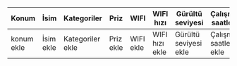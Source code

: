 <table style="width:100%">
    <thead>
    <tr STYLE="width: 100%" >
        <th>Konum</th>
        <th>İsim</th>
        <th>Kategoriler</th>
        <th>Priz</th>
        <th>WIFI</th>
        <th>WIFI hızı</th>
        <th>Gürültü seviyesi</th>
        <th>Çalışma saatleri</th>
        <th>İnstagram</th>
    </tr>
    </thead>
    <tbody>
    <TR STYLE="width: 100%">
        <TD>konum ekle</TD>
        <TD>İsim ekle</TD>
        <TD>Kategoriler ekle</TD>
        <TD>Priz ekle</TD>
        <TD>WIFI ekle</TD>
        <TD>WIFI hızı ekle</TD>
        <TD>Gürültü seviyesi ekle</TD>
        <TD>Çalışma saatleri ekle</TD>
        <TD>İnstagram ekle</TD>
    </TR>
    </tbody>
</table>